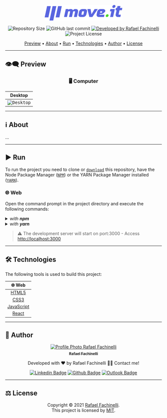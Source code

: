 <p align="center">
  <img alt="move.it" src=".github/banner.svg" width="250px"/>
</p>

<p align="center"> 
  <img alt="Repository Size" src="https://img.shields.io/github/repo-size/rafaelfachinelli/moveit?color=5965e0&style=for-the-badge">
  <img alt="GitHub last commit" src="https://img.shields.io/github/last-commit/rafaelfachinelli/moveit?color=5965e0&style=for-the-badge">
  <a href="https://github.com/USERNAME">
    <img alt="Developed by Rafael Fachinelli" src="https://img.shields.io/badge/Developer-Rafael_Fachinelli-%5965e0?color=5965e0&style=for-the-badge">
  </a>
  <img alt="Project License" src="https://img.shields.io/github/license/rafaelfachinelli/moveit?color=5965e0&style=for-the-badge"/>
</p>

<p align="center">
 <a href="#eye_speech_bubble-preview">Preview</a> •
 <a href="#information_source-about">About</a> •
 <a href="#arrow_forward-run">Run</a> •
 <a href="#hammer_and_wrench-technologies">Technologies</a> •
 <a href="#boy-author">Author</a> •
 <a href="#balance_scale-license">License</a>
</p>

---

## :eye_speech_bubble: **Preview**

<div align="center">

### :desktop_computer: Computer

|                                  Desktop                                   |
| :------------------------------------------------------------------------: |
| <kbd><img src=".github/previews/desktop_preview.gif" alt="Desktop"/></kbd> |

</div>

---

## :information_source: About

...

---

## :arrow_forward: **Run**

To run the project you need to clone or [`download`](https://github.com/rafaelfachinelli/nextjsquiz/archive/main.zip) this repository, have the Node Package Manager ([`NPM`](https://www.npmjs.com/get-npm)) or the YARN Package Manager installed ([`YARN`](https://yarnpkg.com/getting-started)).

### :globe_with_meridians: **Web**

Open the command prompt in the project directory and execute the following commands:

<details>
  <summary><i>with <b>npm</b></i></summary>
  
  ```bash
  # Install dependencies
  $ npm install

# Start development server

$ npm run dev

````

</details>

<details>
<summary><i>with <b>yarn</b></i></summary>

```bash
# Install dependencies
$ yarn

# Start development server
$ yarn dev

````

</details>

> ⚠️ The development server will start on port:3000 - Access <http://localhost:3000>

---

## :hammer_and_wrench: **Technologies**

The following tools is used to build this project:

<div align="center">

|                      :globe_with_meridians: Web                       |
| :-------------------------------------------------------------------: |
|   [HTML5](https://developer.mozilla.org/pt-BR/docs/Web/HTML/HTML5)    |
|                [CSS3](https://www.w3schools.com/css/)                 |
| [JavaScript](https://developer.mozilla.org/pt-BR/docs/Web/JavaScript) |
|                     [React](https://reactjs.org)                      |

</div>

---

## :boy: **Author**

<div align="center">

<a href="https://github.com/rafaelfachinelli">
 <img src="https://github.com/rafaelfachinelli.png" width="100px;" alt="Profile Photo Rafael Fachinelli"/>
 <br/>
 <sub><b>Rafael Fachinelli</b></sub>
</a>

Developed with ❤️ by Rafael Fachinelli 👋🏽 Contact me!

[![Linkedin Badge](https://img.shields.io/badge/-Rafael_Fachinelli-blue?style=flat-square&logo=Linkedin&logoColor=white)](https://www.linkedin.com/in/rafaelfachinelli)
[![Github Badge](https://img.shields.io/badge/-rafaelfachinelli-000?style=flat-square&logo=Github&logoColor=white)](https://github.com/rafaelfachinelli)
[![Outlook Badge](https://img.shields.io/badge/-rafael.fachinelli@fatec.sp.gov.br-0078d4?style=flat-square&logo=microsoft-outlook&logoColor=white)](mailto:rafael.fachinelli@fatec.sp.gov.br)

</div>

---

## :balance_scale: **License**

<div align="center">

Copyright © 2021 [Rafael Fachinelli](https://github.com/rafaelfachinelli).<br />
This project is licensed by [MIT](./LICENSE).

</div>
